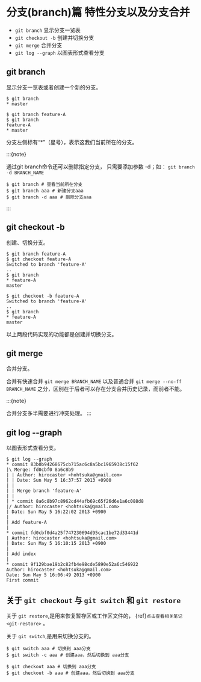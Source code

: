 # 分支(branch)篇  特性分支以及分支合并

- `git branch`  显示分支一览表
- `git checkout -b`  创建并切换分支
- `git merge` 合并分支
- `git log --graph`  以图表形式查看分支
 
## git branch

显示分支一览表或者创建一个新的分支。

```shell
$ git branch
* master
```

```shell
$ git branch feature-A
$ git branch
feature-A
* master
```

分支左侧标有“\*”（星号），表示这我们当前所在的分支。

:::{note}

通过git branch命令还可以删除指定分支， 只需要添加参数 -d；如： `git branch -d BRANCH_NAME`

```shell
$ git branch # 查看当前所在分支
$ git branch aaa # 新建分支aaa
$ git branch -d aaa # 删除分支aaa
```
:::

## git checkout -b

创建、切换分支。

```shell
$ git branch feature-A
$ git checkout feature-A
Switched to branch 'feature-A'
..
$ git branch
* feature-A
master
```

```shell
$ git checkout -b feature-A
Switched to branch 'feature-A'
..
$ git branch
* feature-A
master
```

以上两段代码实现的功能都是创建并切换分支。

## git merge

合并分支。

合并有快速合并 `git merge BRANCH_NAME` 以及普通合并 `git merge --no-ff BRANCH_NAME` 之分，区别在于后者可以存在分支合并历史记录，而前者不能。

:::{note}

合并分支多半需要进行冲突处理。
:::

## git log --graph

以图表形式查看分支。

```shell
$ git log --graph
* commit 83b0b94268675cb715ac6c8a5bc1965938c15f62
|\ Merge: fd0cbf0 8a6c8b9
| | Author: hirocaster <hohtsuka@gmail.com>
| | Date: Sun May 5 16:37:57 2013 +0900
| |
| | Merge branch 'feature-A'
| |
| * commit 8a6c8b97c8962cd44afb69c65f26d6e1a6c088d8
|/ Author: hirocaster <hohtsuka@gmail.com>
| Date: Sun May 5 16:22:02 2013 +0900
|
| Add feature-A
|
* commit fd0cbf0d4a25f747230694d95cac1be72d33441d
| Author: hirocaster <hohtsuka@gmail.com>
| Date: Sun May 5 16:10:15 2013 +0900
|
| Add index
|
* commit 9f129bae19b2c82fb4e98cde5890e52a6c546922
Author: hirocaster <hohtsuka@gmail.com>
Date: Sun May 5 16:06:49 2013 +0900
First commit
```
 
## 关于 `git checkout` 与 `git switch` 和 `git restore`

关于 `git restore`,是用来恢复暂存区或工作区文件的， {ref}`点击查看相关笔记 <git-restore>` 。

关于 `git switch`,是用来切换分支的。

```shell
$ git switch aaa # 切换到 aaa分支
$ git switch -c aaa # 创建aaa，然后切换到 aaa分支
```

```shell
$ git checkout aaa # 切换到 aaa分支
$ git checkout -b aaa # 创建aaa，然后切换到 aaa分支
```
